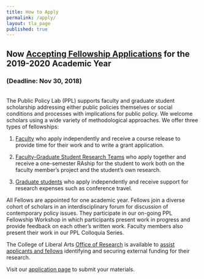 ```yaml
---
title: How to Apply
permalink: /apply/
layout: tla_page
published: true
---
```


## Now <a href="https://sites.google.com/temple.edu/ppl" target="_blank">Accepting Fellowship Applications</a> for the 2019-2020 Academic Year
### (Deadline: Nov 30, 2018)

<br/>
The Public Policy Lab (PPL) supports faculty and graduate student scholarship addressing either public policies themselves or social conditions and processes with implications for public policy. We welcome scholars using a wide variety of methodological approaches. We offer three types of fellowships:

1. <a href="{{ '/media/faculty-fellowship.pdf' | prepend: site.baseurl }}" target="_blank">Faculty</a> who apply independently and receive a course release to provide time for their work and to write a grant application.

2. <a href="{{ '/media/research-teams.pdf' | prepend: site.baseurl }}" target="_blank">Faculty-Graduate Student Research Teams</a> who apply together and receive a one-semester RAship for the student to work both on the faculty member’s project and the student’s own research.

3. <a href="{{ '/media/graduate-fellowship.pdf' | prepend: site.baseurl }}" target="_blank">Graduate students</a> who apply independently and receive support for research expenses such as conference travel.

All Fellows are appointed for one academic year.  Fellows join a diverse cohort of scholars in an interdisciplinary forum for discussion of contemporary policy issues.  They participate in our on-going PPL Fellowship Workshop in which participants present work in progress and provide feedback on each other’s written work.  Faculty members also present their work in our PPL Colloquia Series.

The College of Liberal Arts <a href="https://liberalarts.temple.edu/research" target="_blank">Office of Research</a> is available to <a href="{{ '/media/CLA-Grant-Support-Services.pdf' | prepend: site.baseurl }}" target="_blank">assist applicants and fellows</a> identifying and securing external funding for their research.

Visit our  <a href="https://sites.google.com/temple.edu/ppl" target="_blank">application page</a> to submit your materials.


